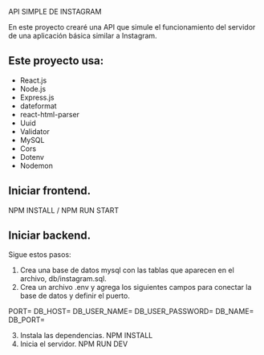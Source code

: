 API SIMPLE DE INSTAGRAM

En este proyecto crearé una API que simule el funcionamiento del servidor de una aplicación básica similar a Instagram.

## Este proyecto usa:

- React.js
- Node.js
- Express.js
- dateformat
- react-html-parser
- Uuid
- Validator
- MySQL
- Cors
- Dotenv
- Nodemon

## Iniciar frontend.

NPM INSTALL / NPM RUN START

## Iniciar backend.

Sigue estos pasos:

1. Crea una base de datos mysql con las tablas que aparecen en el archivo, db/instagram.sql.
2. Crea un archivo .env y agrega los siguientes campos para conectar la base de datos y definir el puerto.

PORT=
DB_HOST=
DB_USER_NAME=
DB_USER_PASSWORD=
DB_NAME=
DB_PORT=

3. Instala las dependencias. NPM INSTALL
4. Inicia el servidor. NPM RUN DEV
